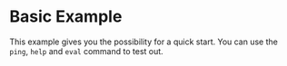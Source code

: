 # Basic Example

This example gives you the possibility for a quick start. You can use the ``ping``, ``help`` and ``eval`` command to test out.
